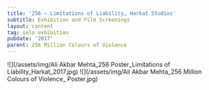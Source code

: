 ```yaml
---
title: '256 ~ Limitations of Liability, Harkat Studios'
subtitle: Exhibition and Film Screenings
layout: content
tag: solo exhibition
pubdate: '2017'
parent: 256 Million Colours of Violence
---
```

![](/assets/img/Ali Akbar Mehta_256 Poster_Limitations of Liability_Harkat_2017.jpg)
![](/assets/img/Ali Akbar Mehta_256 Million Colours of Violence_ Poster.jpg)
